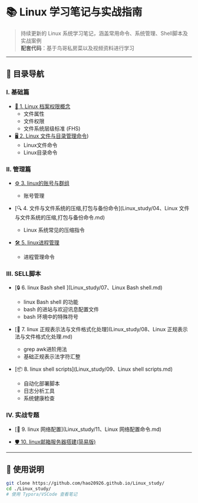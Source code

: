 # 📚 Linux 学习笔记与实战指南

> 持续更新的 Linux 系统学习笔记，涵盖常用命令、系统管理、Shell脚本及实战案例  
> **配套代码**：基于鸟哥私房菜以及视频资料进行学习

---

## 📂 目录导航

### Ⅰ. 基础篇
- [📖 1. Linux 档案权限概念](Linux_study/01、linux档案权限概念.md)
  - 文件属性
  - 文件权限
  - 文件系统层级标准 (FHS)
- [🖥️ 2. Linux 文件与目录管理命令](https://github.com/hao20926/hao20926.github.io/blob/main/Linux_study/02%E3%80%81Linux%20%E6%96%87%E4%BB%B6%E4%B8%8E%E7%9B%AE%E5%BD%95%E7%AE%A1%E7%90%86%E5%91%BD%E4%BB%A41.md))
  - Linux文件命令
  - Linux目录命令

### Ⅱ. 管理篇
- [⚙️ 3. linux的账号与群组](Linux_study/03、Linux的账号与群组.md)
  - 账号管理
  
- [🔍 4. 文件与文件系统的压缩,打包与备份命令](Linux_study/04、Linux 文件与文件系统的压缩,打包与备份命令.md)
  - Linux 系统常见的压缩指令

- [🛠️ 5. linux进程管理](Linux_study/10、Linux进程管理.md)
  - 进程管理命令

### Ⅲ. SELL脚本

- [🔒 6. linux Bash shell ](Linux_study/07、Linux Bash shell.md)
  - linux Bash shell 的功能
  - bash 的进站与欢迎讯息配置文件
  - bash 环境中的特殊符号

- [🐚 7. linux 正规表示法与文件格式化处理](Linux_study/08、Linux 正规表示法与文件格式化处理.md)
  - grep awk进阶用法
  - 基础正规表示法字符汇整

- [📦 8. linux shell scripts](Linux_study/09、Linux shell scripts.md)
  - 自动化部署脚本
  - 日志分析工具
  - 系统健康检查

### IV. 实战专题
- [🚀 9. linux 网络配置](Linux_study/11、Linux 网络配置命令.md)
 
- [🛡️ 10. linux邮箱服务器搭建(简易版)](Linux_study/12、Linux邮箱服务器搭建(简易版).md)

---

## 🚦 使用说明
```bash
git clone https://github.com/hao20926.github.io/Linux_study/
cd ./Linux_study/
# 使用 Typora/VSCode 查看笔记
